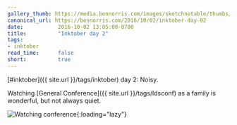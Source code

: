 ```yaml
---
gallery_thumb: https://media.bennorris.com/images/sketchnotable/thumbs/inktober-day-02.jpg
canonical_url: https://bennorris.com/2016/10/02/inktober-day-02
date:           2016-10-02 13:05:00-0700
title:          "Inktober day 2"
tags:
- inktober
read_time:      false
short:          true
---
```

[#inktober]({{ site.url }}/tags/inktober) day 2: Noisy.

Watching [General Conference]({{ site.url }}/tags/ldsconf) as a family is wonderful, but not always quiet.

![Watching conference](https://media.bennorris.com/images/sketchnotable/inktober-2016/inktober-day-02.jpg){:loading="lazy"}
